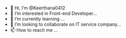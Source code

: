 - 👋 Hi, I’m @Keerthana0412
- 👀 I’m interested in Front-end Developer...
- 🌱 I’m currently learning ...
- 💞️ I’m looking to collaborate on IT service company...
- 📫 How to reach me ...

<!---
Keerthana0412/Keerthana0412 is a ✨ special ✨ repository because its `README.md` (this file) appears on your GitHub profile.
You can click the Preview link to take a look at your changes.
--->
